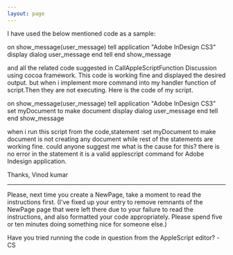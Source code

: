 ```yaml
---
layout: page
---
```


I have used the below mentioned code as a sample:
    
on show_message(user_message)
   tell application "Adobe InDesign CS3"
      display dialog user_message
   end tell
end show_message


and all the related code suggested in CallAppleScriptFunction Discussion using cocoa framework.
This code is working fine and displayed the desired output.
but when i  implement more command  into my handler function of script.Then they are not executing. Here is the code of my script.
    
on show_message(user_message)
   tell application "Adobe InDesign CS3"
     set myDocument to make document 
 display dialog user_message
   end tell
end show_message


 when i run this script from the code,statement :set myDocument to make document  is not creating any document while rest of the statements are working fine.
could anyone suggest me what is the cause for this?
there is no error in the statement it is a valid applescript command for Adobe Indesign application.

Thanks,
Vinod kumar

----
Please, next time you create a NewPage, take a moment to read the instructions first. (I've fixed up your entry to remove remnants of the NewPage page that were left there due to your failure to read the instructions, and also formatted your code appropriately. Please spend five or ten minutes doing something nice for someone else.)

Have you tried running the code in question from the AppleScript editor? -CS
